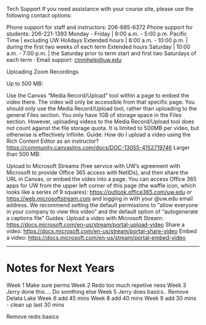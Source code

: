 Tech Support
If you need assistance with your course site, please use the following contact options:

Phone support for staff and instructors: 206-685-6372
Phone support for students: 206-221-1393
Monday - Friday | 8:00 a.m. - 5:00 p.m. Pacific Time | excluding UW Holidays
Extended hours | 8:00 a.m. - 10:00 p.m. | during the first two weeks of each term
Extended hours Saturday | 10:00 a.m. - 7:00 p.m. | the Saturday prior to term start and first two Saturdays of each term
·         Email support: ctnmhelp@uw.edu




Uploading Zoom Recordings

 

Up to 500 MB:

Use the Canvas “Media Record/Upload” tool within a page to embed the video there. The video will only be accessible from that specific page.
You should only use the Media Record/Upload tool, rather than uploading to the general Files section. You only have 1GB of storage space in the Files section. However, uploading videos to the Media Record/Upload tool does not count against the file storage quota. It is limited to 500MB per video, but otherwise is effectively infinite.
Guide:
How do I upload a video using the Rich Content Editor as an instructor? https://community.canvaslms.com/docs/DOC-13055-4152719746
Larger than 500 MB:

Upload to Microsoft Streams (free service with UW’s agreement with Microsoft to provide Office 365 access with NetIDs), and then share the URL in Canvas, or embed the video into a page.
You can access Office 365 apps for UW from the upper left corner of this page (the waffle icon, which looks like a series of 9 squares): https://outlook.office365.com/uw.edu or https://web.microsoftstream.com and logging in with your @uw.edu email address.
We recommend setting the default permissions to “allow everyone in your company to view this video” and the default option of “autogenerate a captions file”
Guides:
Upload a video with Microsoft Stream: https://docs.microsoft.com/en-us/stream/portal-upload-video
Share a video: https://docs.microsoft.com/en-us/stream/portal-share-video
Embed a video: https://docs.microsoft.com/en-us/stream/portal-embed-video
 
---


# Notes for Next Years
Week 1 Make sure perms
Week 2 Redo too much repetive ness
Week 3 Jerry done this....  Do somthing else
Week 5 Jerry does basics.. Remove Delata Lake 
Week 6 add 45 mins
Week 8 add 40 mins
Week 9 add 30 mins - clean up last 30 mins

Remove redis basics

